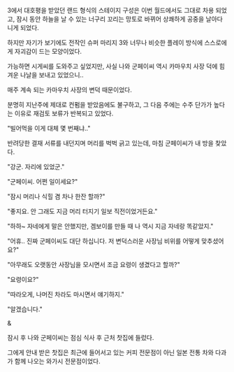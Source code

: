 3에서 대호평을 받았던 랜드 형식의 스테이지 구성은 이번 월드에서도 그대로 차용 되었고, 잠시 동안 하늘을 날 수 있는 너구리 꼬리는 망토로 바뀌어 상쾌하게 공중을 날아다니게 되었다.

하지만 자기가 보기에도 전작인 슈퍼 마리지 3와 너무나 비슷한 플레이 방식에 스스로에게 자괴감이 드는 모양이었다.

가능하면 시게씨를 도와주고 싶었지만, 사실 나와 군페이씨 역시 카마우치 사장 덕에 힘겨운 나날을 보내고 있었으니..

매주 계속 되는 카마우치 사장의 변덕 때문이었다.

분명히 지난주에 제대로 컨펌을 받았음에도 불구하고, 그 다음 주에는 수주 단가가 높다는 이유로 재검토 보류가 반복되고 있었다.

"빌어먹을 이게 대체 몇 번째냐.."

반려당한 결재 서류를 내던지며 머리를 벅벅 긁고 있는데, 마침 군페이씨가 내 방을 찾았다.

"강군. 자리에 있었군."

"군페이씨. 어쩐 일이세요?"

"잠시 머리나 식힐 겸 차나 한잔 할까?"

"좋지요. 안 그래도 지금 머리 터지기 일보 직전이었거든요."

"하하~ 자네에게 말은 안했지만, 겜보이를 만들 때 나 역시 지금 자네랑 똑같았지."

"어휴.. 진짜 군페이씨도 대단 하십니다. 저 변덕스러운 사장님 비위를 어떻게 맞추셨어요?"

"아무래도 오랫동안 사장님을 모시면서 조금 요령이 생겼다고 할까?"

"요령이요?"

"따라오게, 나머진 차라도 마시면서 얘기하지."

"알겠습니다."

&

잠시 후 나와 군페이씨는 점심 식사 후 근처 찻집에 들렀다.

그에게 안내 받은 찻집은 최근에 들어서고 있는 커피 전문점이 아닌 일본 전통 차와 다과가 함께 나오는 와가시 전문점이었다.